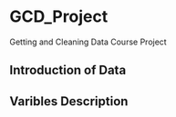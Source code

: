 GCD_Project
===========

Getting and Cleaning Data Course Project

## Introduction of Data

## Varibles Description


